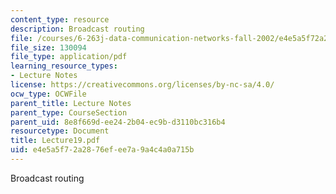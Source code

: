 ```yaml
---
content_type: resource
description: Broadcast routing
file: /courses/6-263j-data-communication-networks-fall-2002/e4e5a5f72a2876efee7a9a4c4a0a715b_Lecture19.pdf
file_size: 130094
file_type: application/pdf
learning_resource_types:
- Lecture Notes
license: https://creativecommons.org/licenses/by-nc-sa/4.0/
ocw_type: OCWFile
parent_title: Lecture Notes
parent_type: CourseSection
parent_uid: 8e8f669d-ee24-2b04-ec9b-d3110bc316b4
resourcetype: Document
title: Lecture19.pdf
uid: e4e5a5f7-2a28-76ef-ee7a-9a4c4a0a715b
---
```

Broadcast routing